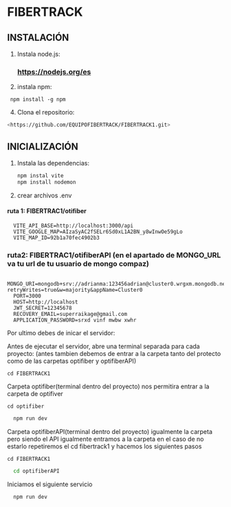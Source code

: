 # FIBERTRACK

## INSTALACIÓN
  
 1. Instala node.js:
    ### https://nodejs.org/es
     
 2. instala npm:
````
 npm install -g npm
````
 4. Clona el repositorio:
```sh
<https://github.com/EQUIPOFIBERTRACK/FIBERTRACK1.git>
````         
## INICIALIZACIÓN

1. Instala las dependencias:
    ```sh
    npm instal vite
    npm install nodemon
    
3. crear archivos .env
  #### ruta 1: FIBERTRAC1/otifiber
  
      VITE_API_BASE=http://localhost:3000/api
      VITE_GOOGLE_MAP=AIzaSyAC2fSELr6Sd0xL1A2BN_y8wInwOe59gLo
      VITE_MAP_ID=92b1a70fec4902b3
     
  ### ruta2: FIBERTRAC1/otifiberAPI (en el apartado de MONGO_URL va tu url de tu usuario de mongo compaz)

      MONGO_URI=mongodb+srv://adrianma:123456adrian@cluster0.wrgxm.mongodb.net/?retryWrites=true&w=majority&appName=Cluster0
      PORT=3000
      HOST=http://localhost
      JWT_SECRET=12345678
      RECOVERY_EMAIL=superraikage@gmail.com
      APPLICATION_PASSWORD=srxd vinf mwbw xwhr
   
Por ultimo debes de inicar el servidor:

Antes de ejecutar el servidor, abre una terminal separada para cada proyecto:
(antes tambien debemos de entrar a la carpeta tanto del protecto como de las carpetas optifiber y optifiberAPI)

    cd FIBERTRACK1

  Carpeta optifiber(terminal dentro del proyecto) nos permitira entrar a la carpeta de optifiver
  
    cd optifiber
  ```sh  este nos permite correr el servicio
    npm run dev
  ```

 Carpeta optifiberAPI(terminal dentro del proyecto) igualmente la carpeta pero siendo el API
 igualmente entramos a la carpeta en el caso de no estarlo repetiremos el cd fibertrack1 y hacemos los siguientes pasos  
    
    cd FIBERTRACK1
 ```sh  
   cd optifiberAPI
 ```
 Iniciamos el siguiente servicio
 ````sh
   npm run dev 

